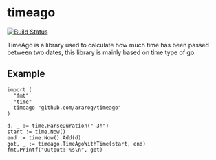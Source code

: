 # timeago

[![Build Status](https://travis-ci.org/ararog/timeago.svg?branch=master)](https://travis-ci.org/ararog/timeago)

TimeAgo is a library used to calculate how much time has been passed between
two dates, this library is mainly based on time type of go.


## Example

```golang
import (
  "fmt"
  "time"
  timeago "github.com/ararog/timeago"
)

d, _ := time.ParseDuration("-3h")
start := time.Now()
end := time.Now().Add(d)
got, _ := timeago.TimeAgoWithTime(start, end)
fmt.Printf("Output: %s\n", got)
```
